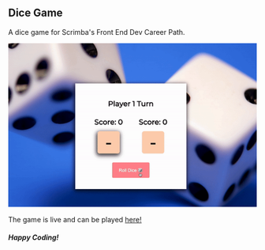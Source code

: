 <h2>Dice Game</h2>

A dice game for Scrimba's Front End Dev Career Path.

<img src="images/dice.gif" alt="Clock" width="800"/>

The game is live and can be played [here!](https://zenidith.github.io/dice-game/)

<h5>Happy Coding!</h5>